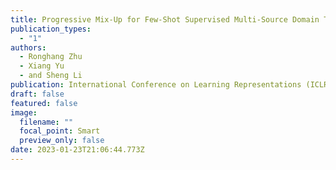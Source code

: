 ```yaml
---
title: Progressive Mix-Up for Few-Shot Supervised Multi-Source Domain Transfer
publication_types:
  - "1"
authors:
  - Ronghang Zhu
  - Xiang Yu
  - and Sheng Li
publication: International Conference on Learning Representations (ICLR)
draft: false
featured: false
image:
  filename: ""
  focal_point: Smart
  preview_only: false
date: 2023-01-23T21:06:44.773Z
---
```

